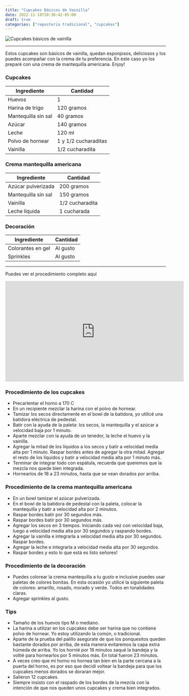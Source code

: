 ```yaml
---
title: "Cupcakes Básicos de Vainilla"
date: 2022-11-18T20:38:42-05:00
draft: true
categories: ["reposteria tradicional", "cupcakes"]
---
```

![Cupcakes básicos de vainilla](../../images/cupcakes_basicos_vainilla.jpg)

---
Estos cupcakes son básicos de vainilla, quedan esponjosos, deliciosos y los puedes acompañar con la crema de tu preferencia. En este caso yo los preparé con una crema de mantequilla americana. Enjoy!

### Cupcakes

| Ingrediente | Cantidad |
| ----------- | ----------- |
| Huevos | 1 |
| Harina de trigo | 120 gramos |
| Mantequilla sin sal | 40 gramos |
| Azúcar | 140 gramos |
| Leche | 120 ml |
| Polvo de hornear | 1 y 1/2 cucharaditas |
| Vainilla | 1/2 cucharadita |

### Crema mantequilla americana

| Ingrediente | Cantidad |
| ----------- | ----------- |
| Azúcar pulverizada | 200 gramos |
| Mantequilla sin sal | 150 gramos |
| Vainilla | 1/2 cucharadita |
| Leche líquida | 1 cucharada |

### Decoración

| Ingrediente | Cantidad |
| ----------- | ----------- |
| Colorantes en gel | Al gusto |
| Sprinkles | Al gusto |

___

Puedes ver el procedimiento completo aquí
<iframe width="560" height="315" src="https://www.youtube.com/embed/Qh8F59KVYpE" title="YouTube video player" frameborder="0" allow="accelerometer; autoplay; clipboard-write; encrypted-media; gyroscope; picture-in-picture" allowfullscreen></iframe>

### Procedimiento de los cupcakes
- Precarlentar el horno a 170 C
- En un recipiente mezclar la harina con el polvo de hornear.
- Tamizar los secos directamente en el bowl de la batidora, yo utilicé una batidora eléctrica de pedestal.
- Batir con la ayuda de la paleta: los secos, la mantequilla y el azúcar a velocidad baja por 1 minuto.
- Aparte mezclar con la ayuda de un tenedor, la leche el huevo y la vainilla.
- Agregar la mitad de los líquidos a los secos y batir a velocidad media alta por 1 minuto. Raspar bordes antes de agregar la otra mitad. Agregar el resto de los líquidos y batir a velocidad media alta por 1 minuto más.
- Terminar de integrar todo con espátula, recuerda que queremos que la mezcla nos quede bien integrada.
- Hornearlos de 18 a 23 minutos, hasta que se vean dorados por arriba. 

### Procedimiento de la crema mantequilla americana
- En un bowl tamizar el azúcar pulverizada.
- En el bowl de la batidora de pedestal con la paleta, colocar la mantequilla y batir a velocidad alta por 2 minutos.
- Raspar bordes batir por 30 segundos más.
- Raspar bordes batir por 30 segundos más.
- Agregar los secos en 3 tiempos. Iniciando cada vez con velocidad baja, luego a velocidad media alta por 30 segundos y raspando bordes.
- Agregar la vainilla e integrarla a velocidad media alta por 30 segundos. Raspar bordes.
- Agregar la leche e integrarla a velocidad media alta por 30 segundos.
- Raspar bordes y esto lo que está es listo señores!

### Procedimiento de la decoración
- Puedes colorear la crema mantequilla a tu gusto e inclusive puedes usar paletas de colores bonitas. En esta ocasión yo utilicé la siguiente paleta de colores: amarillo, rosado, morado y verde. Todos en tonalidades claras.
- Agregar sprinkles al gusto.

### Tips
- Tamaño de los huevos tipo M o mediano.
- La harina a utilizar en los cupcakes debe ser harina que no contiene polvo de hornear. Yo estoy utilizando la común, o tradicional.
- Aparte de la prueba del palillo asegúrate de que los ponquesitos queden bastante dorados por arriba, de esta manera evitaremos la capa extra húmeda de arriba. Yo los hornié por 18 minutos saqué la bandeja y la voltié para hornearlos por 5 minutos más. En total fueron 23 minutos.
- A veces creo que mi horno no hornea tan bien en la parte cercana a la puerta del horno, es por eso que decidí voltear la bandeja para que los cupcakes menos dorados se doraran mejor.
- Salieron 12 cupcakes.
- Siempre insisto con el raspado de los bordes de la mezcla con la intención de que nos queden unos cupcakes y crema bien integrados.
